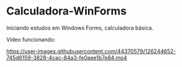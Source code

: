 # Calculadora-WinForms

Iniciando estudos em Windows Forms, calculadora básica.

Vídeo funcionando:

https://user-images.githubusercontent.com/44370579/126244652-745d6159-3828-4cac-84a3-fe0aee1b7e84.mp4
